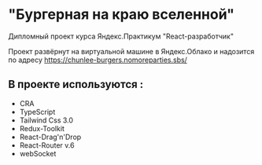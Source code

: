 # "Бургерная на краю вселенной"

Дипломный проект курса Яндекс.Практикум "React-разработчик" 

Проект развёрнут на виртуальной машине в Яндекс.Облако 
и надозится по адресу https://chunlee-burgers.nomoreparties.sbs/

## В проекте используются :

- CRA
- TypeScript
- Tailwind Css 3.0
- Redux-Toolkit
- React-Drag'n'Drop
- React-Router v.6
- webSocket
